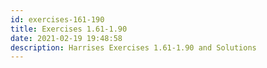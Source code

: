 ```yaml
---
id: exercises-161-190
title: Exercises 1.61-1.90
date: 2021-02-19 19:48:58
description: Harrises Exercises 1.61-1.90 and Solutions
---
```


